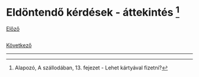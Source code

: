 # Eldöntendő kérdések - áttekintés [^1]

[Előző](8.md)

![]()



[Következő](../3.2-Selfie/1.md)

---
[^1]: Alapozó, A szállodában, 13. fejezet - Lehet kártyával fizetni?